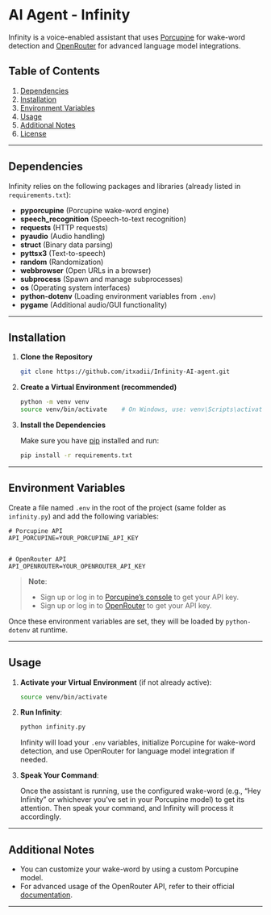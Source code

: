 # AI Agent - Infinity

Infinity is a voice-enabled assistant that uses [Porcupine](https://picovoice.ai/platform/porcupine/) for wake-word detection and [OpenRouter](https://openrouter.ai/) for advanced language model integrations.

## Table of Contents
1. [Dependencies](#dependencies)
2. [Installation](#installation)
3. [Environment Variables](#environment-variables)
4. [Usage](#usage)
5. [Additional Notes](#additional-notes)
6. [License](#license)

---

## Dependencies

Infinity relies on the following packages and libraries (already listed in `requirements.txt`):
- **pyporcupine** (Porcupine wake-word engine)
- **speech_recognition** (Speech-to-text recognition)
- **requests** (HTTP requests)
- **pyaudio** (Audio handling)
- **struct** (Binary data parsing)
- **pyttsx3** (Text-to-speech)
- **random** (Randomization)
- **webbrowser** (Open URLs in a browser)
- **subprocess** (Spawn and manage subprocesses)
- **os** (Operating system interfaces)
- **python-dotenv** (Loading environment variables from `.env`)
- **pygame** (Additional audio/GUI functionality)

---

## Installation

1. **Clone the Repository**

   ```bash
   git clone https://github.com/itxadii/Infinity-AI-agent.git
   
   ```

2. **Create a Virtual Environment (recommended)**

   ```bash
   python -m venv venv
   source venv/bin/activate    # On Windows, use: venv\Scripts\activate
   ```

3. **Install the Dependencies**

   Make sure you have [pip](https://pip.pypa.io/en/stable/) installed and run:

   ```bash
   pip install -r requirements.txt
   ```

---

## Environment Variables

Create a file named `.env` in the root of the project (same folder as `infinity.py`) and add the following variables:

```dotenv
# Porcupine API
API_PORCUPINE=YOUR_PORCUPINE_API_KEY


# OpenRouter API
API_OPENROUTER=YOUR_OPENROUTER_API_KEY

```

> **Note**:  
> - Sign up or log in to [Porcupine’s console](https://console.picovoice.ai/) to get your API key.  
> - Sign up or log in to [OpenRouter](https://openrouter.ai/) to get your API key.

Once these environment variables are set, they will be loaded by `python-dotenv` at runtime.

---

## Usage

1. **Activate your Virtual Environment** (if not already active):

   ```bash
   source venv/bin/activate
   ```

2. **Run Infinity**:

   ```bash
   python infinity.py
   ```

   Infinity will load your `.env` variables, initialize Porcupine for wake-word detection, and use OpenRouter for language model integration if needed.

3. **Speak Your Command**:

   Once the assistant is running, use the configured wake-word (e.g., “Hey Infinity” or whichever you’ve set in your Porcupine model) to get its attention. Then speak your command, and Infinity will process it accordingly.

---

## Additional Notes

- You can customize your wake-word by using a custom Porcupine model.  
- For advanced usage of the OpenRouter API, refer to their official [documentation](https://openrouter.ai/docs).

---



   
   
